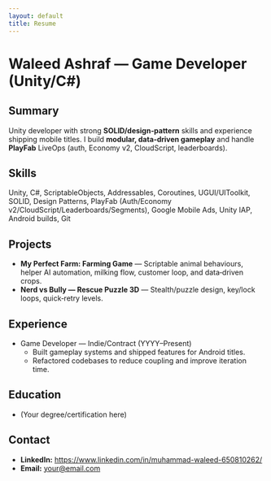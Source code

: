 ```yaml
---
layout: default
title: Resume
---
```


# Waleed Ashraf — Game Developer (Unity/C#)

## Summary
Unity developer with strong **SOLID/design‑pattern** skills and experience shipping mobile titles. I build **modular, data‑driven gameplay** and handle **PlayFab** LiveOps (auth, Economy v2, CloudScript, leaderboards).

## Skills
Unity, C#, ScriptableObjects, Addressables, Coroutines, UGUI/UIToolkit, SOLID, Design Patterns, PlayFab (Auth/Economy v2/CloudScript/Leaderboards/Segments), Google Mobile Ads, Unity IAP, Android builds, Git

## Projects
- **My Perfect Farm: Farming Game** — Scriptable animal behaviours, helper AI automation, milking flow, customer loop, and data‑driven crops.  
- **Nerd vs Bully — Rescue Puzzle 3D** — Stealth/puzzle design, key/lock loops, quick‑retry levels.

## Experience
- Game Developer — Indie/Contract (YYYY–Present)  
  - Built gameplay systems and shipped features for Android titles.  
  - Refactored codebases to reduce coupling and improve iteration time.

## Education
- (Your degree/certification here)

## Contact
- **LinkedIn:** https://www.linkedin.com/in/muhammad-waleed-650810262/  
- **Email:** your@email.com
